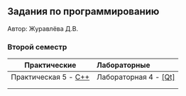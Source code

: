 ## Задания по программированию
Автор: Журавлёва Д.В.

### Второй семестр

| Практические                       | Лабораторные                                |
| ---------------------------------- | :------------------------------------------ |
| Практическая 5 - [C++](./Pract/33) | Лабораторная 4 - [[Qt]](./Lab/04/ReadMe.md) |
|                                    |                                             |
|                                    |                                             |

